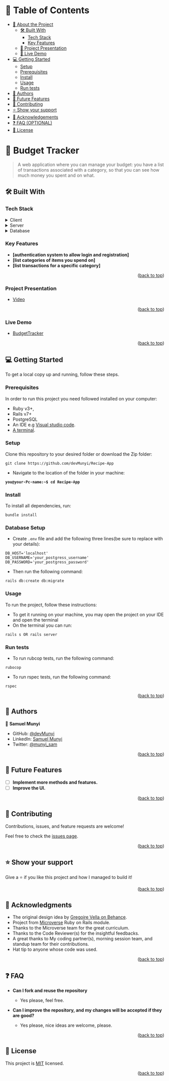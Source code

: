 <a name="readme-top"></a>

<!-- TABLE OF CONTENTS -->

# 📗 Table of Contents

- [📖 About the Project](#about-project)
  - [🛠 Built With](#built-with)
    - [Tech Stack](#tech-stack)
    - [Key Features](#key-features)
  - [🔭 Project Presentation](#project-presentation)
  - [🚀 Live Demo](#live-demo)
- [💻 Getting Started](#getting-started)
  - [Setup](#setup)
  - [Prerequisites](#prerequisites)
  - [Install](#install)
  - [Usage](#usage)
  - [Run tests](#run-tests)
- [👥 Authors](#authors)
- [🔭 Future Features](#future-features)
- [🤝 Contributing](#contributing)
- [⭐️ Show your support](#support)
- [🙏 Acknowledgements](#acknowledgements)
- [❓ FAQ (OPTIONAL)](#faq)
- [📝 License](#license)

<!-- PROJECT DESCRIPTION -->

# 📖 Budget Tracker <a name="about-project"></a>

> A web application where you can manage your budget: you have a list of transactions associated with a category, so that you can see how much money you spent and on what.

## 🛠 Built With <a name="built-with"></a>

### Tech Stack <a name="tech-stack"></a>
<details>
  <summary>Client</summary>
  <ul>
    <li><a href="https://getbootstrap.com/docs/5.2/getting-started/introduction/">Bootstrap</a></li>
    <li><a href="https://www.javascript.com/">JavaScript</a></li>
  </ul>
</details>

<details>
  <summary>Server</summary>
  <ul>
    <li><a href="https://rubyonrails.org/">Ruby on rails</a></li>
  </ul>
</details>

<details>
<summary>Database</summary>
  <ul>
    <li><a href="https://www.postgresql.org/">PostgreSQL</a></li>
  </ul>
</details>

<!-- Features -->

### Key Features <a name="key-features"></a>

- **[authentication system to allow login and registration]**
- **[list categories of items you spend on]**
- **[list transactions for a specific category]**

<p align="right">(<a href="#readme-top">back to top</a>)</p>

### Project Presentation <a name="project-presentation"></a>
- [Video](https://www.loom.com/share/2b85199bd38f4a72a190b82c99fd5d52)

<p align="right">(<a href="#readme-top">back to top</a>)</p>

### Live Demo <a name="live-demo"></a>
- [BudgetTracker](https://rails-n39a.onrender.com/)

<p align="right">(<a href="#readme-top">back to top</a>)</p>


<!-- GETTING STARTED -->

## 💻 Getting Started <a name="getting-started"></a>


To get a local copy up and running, follow these steps.

### Prerequisites

In order to run this project you need followed installed on your computer:
- Ruby v3+, 
- Rails v7+ 
- PostgreSQL
- An IDE e.g [Visual studio code](https://code.visualstudio.com/).
- [A terminal](https://code.visualstudio.com/docs/terminal/basics).

### Setup

Clone this repository to your desired folder or download the Zip folder:

```
git clone https://github.com/devMunyi/Recipe-App
```

- Navigate to the location of the folder in your machine:

**`you@your-Pc-name:~$ cd Recipe-App`**

### Install

To install all dependencies, run:

```
bundle install
```
### Database Setup

- Create `.env` file and add the following three lines(be sure to replace with your details):

```
DB_HOST='localhost'
DB_USERNAME='your_postgress_username'
DB_PASSWORD='your_postgress_password'
```
- Then run the following command:
```
rails db:create db:migrate
```

### Usage

To run the project, follow these instructions:
- To get it running on your machine, you may open the project on your IDE and open the terminal
- On the terminal you can run:

```
rails s OR rails server
```

### Run tests

- To run rubcop tests, run the following command:

```
rubocop
```

- To run rspec tests, run the following command:

```
rspec
```

<p align="right">(<a href="#readme-top">back to top</a>)</p>

## 👤 Authors <a name="authors"></a>

👤 **Samuel Munyi**

- GitHub: [@devMunyi](https://github.com/devMunyi)
- LinkedIn: [Samuel Munyi](https://www.linkedin.com/in/samuel-munyi)
- Twitter: [@munyi_sam](https://twitter.com/munyi_sam)


<p align="right">(<a href="#readme-top">back to top</a>)</p>

## 🔭 Future Features <a name="future-features"></a>

- [ ] **Implement more methods and features.**
- [ ] **Improve the UI.**

<p align="right">(<a href="#readme-top">back to top</a>)</p>

## 🤝 Contributing <a name="contributing"></a>

Contributions, issues, and feature requests are welcome!

Feel free to check the [issues page](../../issues/).

<p align="right">(<a href="#readme-top">back to top</a>)</p>

## ⭐️ Show your support <a name="support"></a>

Give a ⭐️ if you like this project and how I managed to build it!

<p align="right">(<a href="#readme-top">back to top</a>)</p>

## 🙏 Acknowledgments <a name="acknowledgements"></a>

- The original design idea by [Gregoire Vella on Behance](https://www.behance.net/gregoirevella).
- Project from [Microverse](https://bit.ly/MicroverseTN) Ruby on Rails module.
- Thanks to the Microverse team for the great curriculum.
- Thanks to the Code Reviewer(s) for the insightful feedbacks.
- A great thanks to My coding partner(s), morning session team, and standup team for their contributions.
- Hat tip to anyone whose code was used.

<p align="right">(<a href="#readme-top">back to top</a>)</p>

## ❓ FAQ <a name="faq"></a>

- **Can I fork and reuse the repository**

  - Yes please, feel free.

- **Can I improve the repository, and my changes will be accepted if they are good?**

  - Yes please, nice ideas are welcome, please.

<p align="right">(<a href="#readme-top">back to top</a>)</p>

## 📝 License <a name="license"></a>

This project is [MIT](./LICENSE) licensed.

<p align="right">(<a href="#readme-top">back to top</a>)</p>

